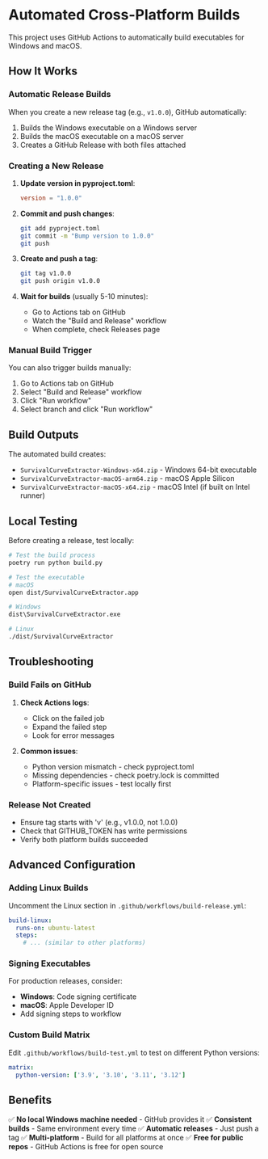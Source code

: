 # Automated Cross-Platform Builds

This project uses GitHub Actions to automatically build executables for Windows and macOS.

## How It Works

### Automatic Release Builds

When you create a new release tag (e.g., `v1.0.0`), GitHub automatically:
1. Builds the Windows executable on a Windows server
2. Builds the macOS executable on a macOS server
3. Creates a GitHub Release with both files attached

### Creating a New Release

1. **Update version in pyproject.toml**:
   ```toml
   version = "1.0.0"
   ```

2. **Commit and push changes**:
   ```bash
   git add pyproject.toml
   git commit -m "Bump version to 1.0.0"
   git push
   ```

3. **Create and push a tag**:
   ```bash
   git tag v1.0.0
   git push origin v1.0.0
   ```

4. **Wait for builds** (usually 5-10 minutes):
   - Go to Actions tab on GitHub
   - Watch the "Build and Release" workflow
   - When complete, check Releases page

### Manual Build Trigger

You can also trigger builds manually:
1. Go to Actions tab on GitHub
2. Select "Build and Release" workflow
3. Click "Run workflow"
4. Select branch and click "Run workflow"

## Build Outputs

The automated build creates:
- `SurvivalCurveExtractor-Windows-x64.zip` - Windows 64-bit executable
- `SurvivalCurveExtractor-macOS-arm64.zip` - macOS Apple Silicon
- `SurvivalCurveExtractor-macOS-x64.zip` - macOS Intel (if built on Intel runner)

## Local Testing

Before creating a release, test locally:
```bash
# Test the build process
poetry run python build.py

# Test the executable
# macOS
open dist/SurvivalCurveExtractor.app

# Windows
dist\SurvivalCurveExtractor.exe

# Linux
./dist/SurvivalCurveExtractor
```

## Troubleshooting

### Build Fails on GitHub

1. **Check Actions logs**:
   - Click on the failed job
   - Expand the failed step
   - Look for error messages

2. **Common issues**:
   - Python version mismatch - check pyproject.toml
   - Missing dependencies - check poetry.lock is committed
   - Platform-specific issues - test locally first

### Release Not Created

- Ensure tag starts with 'v' (e.g., v1.0.0, not 1.0.0)
- Check that GITHUB_TOKEN has write permissions
- Verify both platform builds succeeded

## Advanced Configuration

### Adding Linux Builds

Uncomment the Linux section in `.github/workflows/build-release.yml`:
```yaml
build-linux:
  runs-on: ubuntu-latest
  steps:
    # ... (similar to other platforms)
```

### Signing Executables

For production releases, consider:
- **Windows**: Code signing certificate
- **macOS**: Apple Developer ID
- Add signing steps to workflow

### Custom Build Matrix

Edit `.github/workflows/build-test.yml` to test on different Python versions:
```yaml
matrix:
  python-version: ['3.9', '3.10', '3.11', '3.12']
```

## Benefits

✅ **No local Windows machine needed** - GitHub provides it
✅ **Consistent builds** - Same environment every time
✅ **Automatic releases** - Just push a tag
✅ **Multi-platform** - Build for all platforms at once
✅ **Free for public repos** - GitHub Actions is free for open source